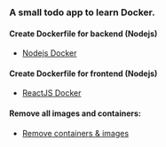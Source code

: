 ### A small todo app to learn Docker.

#### Create Dockerfile for backend (Nodejs)
* [Nodejs Docker](https://nodejs.org/en/docs/guides/nodejs-docker-webapp/)

#### Create Dockerfile for frontend (Nodejs)
* [ReactJS Docker]()

#### Remove all images and containers:
* [Remove containers & images](https://stackoverflow.com/questions/44785585/docker-how-to-delete-all-local-docker-images)
